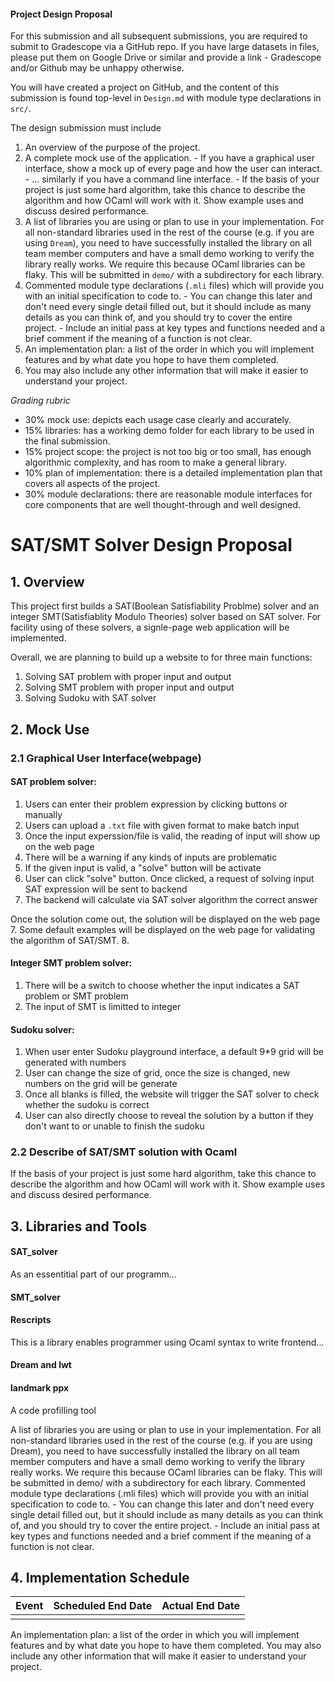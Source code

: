 #### Project Design Proposal

For this submission and all subsequent submissions, you are required to submit to Gradescope via a GitHub repo. If you have large datasets in files, please put them on Google Drive or similar and provide a link - Gradescope and/or Github may be unhappy otherwise.

You will have created a project on GitHub, and the content of this submission is found top-level in `Design.md` with module type declarations in `src/`.

The design submission must include
  1. An overview of the purpose of the project.
  2. A complete mock use of the application.
    - If you have a graphical user interface, show a mock up of every page and how the user can interact.
    - ... similarly if you have a command line interface.
    - If the basis of your project is just some hard algorithm, take this chance to describe the algorithm and how OCaml will work with it. Show example uses and discuss desired performance.
  3. A list of libraries you are using or plan to use in your implementation. For all non-standard libraries used in the rest of the course (e.g. if you are using `Dream`), you need to have successfully installed the library on all team member computers and have a small demo working to verify the library really works. We require this because OCaml libraries can be flaky. This will be submitted in `demo/` with a subdirectory for each library.
  4. Commented module type declarations (`.mli` files) which will provide you with an initial specification to code to.
    - You can change this later and don't need every single detail filled out, but it should include as many details as you can think of, and you should try to cover the entire project.
    - Include an initial pass at key types and functions needed and a brief comment if the meaning of a function is not clear.
  5. An implementation plan: a list of the order in which you will implement features and by what date you hope to have them completed.
  6. You may also include any other information that will make it easier to understand your project.

*Grading rubric*

* 30% mock use: depicts each usage case clearly and accurately.
* 15% libraries: has a working demo folder for each library to be used in the final submission.
* 15% project scope: the project is not too big or too small, has enough algorithmic complexity, and has room to make a general library.
* 10% plan of implementation: there is a detailed implementation plan that covers all aspects of the project.
* 30% module declarations: there are reasonable module interfaces for core components that are well thought-through and well designed.


# SAT/SMT Solver Design Proposal
## 1. Overview
This project first builds a SAT(Boolean Satisfiability Problme) solver and an integer SMT(Satisfiablity Modulo Theories) solver based on SAT solver. For facility using of these solvers, a signle-page web application will be implemented.

Overall, we are planning to build up a website to for three main functions: 
1. Solving SAT problem with proper input and output 
2. Solving SMT problem with proper input and output
3. Solving Sudoku with SAT solver 


## 2. Mock Use
### 2.1 Graphical User Interface(webpage)

#### SAT problem solver:
1. Users can enter their problem expression by clicking buttons or manually 
2. Users can upload a `.txt` file with given format to make batch input
3. Once the input experssion/file is valid, the reading of input will show up on the web page
4. There will be a warning if any kinds of inputs are problematic
5. If the given input is valid, a "solve" button will be activate
6. User can click "solve" button. Once clicked, a request of solving input SAT expression will be sent to backend
7. The backend will calculate via SAT solver algorithm the correct answer


Once the solution come out, the solution will be displayed on the web page
7. Some default examples will be displayed on the web page for validating the algorithm of SAT/SMT.
8. 

#### Integer SMT problem solver:
1. There will be a switch to choose whether the input indicates a SAT problem or SMT problem
2. The input of SMT is limitted to integer


#### Sudoku solver:
1. When user enter Sudoku playground interface, a default 9*9 grid will be generated with numbers
2. User can change the size of grid, once the size is changed, new numbers on the grid will be generate
3. Once all blanks is filled, the website will trigger the SAT solver to check whether the sudoku is correct
4. User can also directly choose to reveal the solution by a button if they don't want to or unable to finish the sudoku

### 2.2 Describe of SAT/SMT solution with Ocaml
If the basis of your project is just some hard algorithm, take this chance to describe the algorithm and how OCaml will work with it. Show example uses and discuss desired performance.





## 3. Libraries and Tools
#### SAT_solver
As an essentitial part of our programm...

#### SMT_solver

<!-- #### Docker

For creating a unified development environoment, our group decide to use `Docker` for better configuring the devlopment environoment. Thus, there will be two docker containers for this project. One for fronted and the other for backend, which includes the main SAT/SMT solver algorithm. -->

#### Rescripts
This is a library enables programmer using Ocaml syntax to write frontend...

#### Dream and lwt 


#### landmark ppx

A code profilling tool


A list of libraries you are using or plan to use in your implementation. For all non-standard libraries used in the rest of the course (e.g. if you are using Dream), you need to have successfully installed the library on all team member computers and have a small demo working to verify the library really works. We require this because OCaml libraries can be flaky. This will be submitted in demo/ with a subdirectory for each library.
Commented module type declarations (.mli files) which will provide you with an initial specification to code to. - You can change this later and don't need every single detail filled out, but it should include as many details as you can think of, and you should try to cover the entire project. - Include an initial pass at key types and functions needed and a brief comment if the meaning of a function is not clear.

## 4. Implementation Schedule

Event|Scheduled End Date|Actual End Date|
|-|-|-|
||||


An implementation plan: a list of the order in which you will implement features and by what date you hope to have them completed.
You may also include any other information that will make it easier to understand your project.